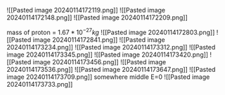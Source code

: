 ![[Pasted image 20240114172119.png]]
![[Pasted image 20240114172148.png]]
![[Pasted image 20240114172209.png]]

mass of proton = $1.67 *10^{-27}kg$
![[Pasted image 20240114172803.png]]
![[Pasted image 20240114172841.png]]
![[Pasted image 20240114173234.png]]
![[Pasted image 20240114173312.png]]
![[Pasted image 20240114173345.png]]
![[Pasted image 20240114173420.png]]
![[Pasted image 20240114173456.png]]
![[Pasted image 20240114173536.png]]
![[Pasted image 20240114173647.png]]
![[Pasted image 20240114173709.png]]
somewhere middle E=0
![[Pasted image 20240114173733.png]]
